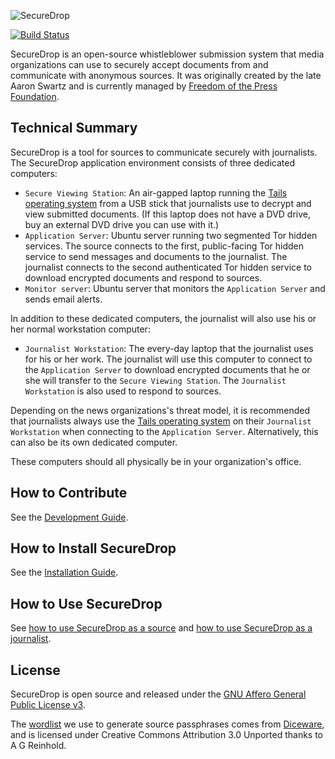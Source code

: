 ![SecureDrop](/docs/images/logo.png)

[![Build Status](https://travis-ci.org/freedomofpress/securedrop.png)](http://travis-ci.org/freedomofpress/securedrop)

SecureDrop is an open-source whistleblower submission system that media organizations can use to securely accept documents from and communicate with anonymous sources. It was originally created by the late Aaron Swartz and is currently managed by [Freedom of the Press Foundation](https://pressfreedomfoundation.org).

## Technical Summary

SecureDrop is a tool for sources to communicate securely with journalists. The SecureDrop application environment consists of three dedicated computers:

* `Secure Viewing Station`: An air-gapped laptop running the [Tails operating system](https://tails.boum.org/) from a USB stick that journalists use to decrypt and view submitted documents. (If this laptop does not have a DVD drive, buy an external DVD drive you can use with it.)
* `Application Server`: Ubuntu server running two segmented Tor hidden services. The source connects to the first, public-facing Tor hidden service to send messages and documents to the journalist. The journalist connects to the second authenticated Tor hidden service to download encrypted documents and respond to sources.
* `Monitor server`: Ubuntu server that monitors the `Application Server` and sends email alerts.

In addition to these dedicated computers, the journalist will also use his or her normal workstation computer:

* `Journalist Workstation`: The every-day laptop that the journalist uses for his or her work. The journalist will use this computer to connect to the `Application Server` to download encrypted documents that he or she will transfer to the `Secure Viewing Station`. The `Journalist Workstation` is also used to respond to sources.

Depending on the news organizations's threat model, it is recommended that journalists always use the [Tails operating system](https://tails.boum.org/) on their `Journalist Workstation` when connecting to the `Application Server`. Alternatively, this can also be its own dedicated computer.

These computers should all physically be in your organization's office.

## How to Contribute

See the [Development Guide](/docs/develop.md).

## How to Install SecureDrop

See the [Installation Guide](/docs/install.md).

## How to Use SecureDrop

See [how to use SecureDrop as a source](/docs/source_user_manual.md) and [how to use SecureDrop as a journalist](/docs/journalist_user_manual.md).

## License

SecureDrop is open source and released under the [GNU Affero General Public License v3](/LICENSE).

The [wordlist](/securedrop/wordlist) we use to generate source passphrases comes from [Diceware](http://world.std.com/~reinhold/diceware.html), and is licensed under Creative Commons Attribution 3.0 Unported thanks to A G Reinhold.
